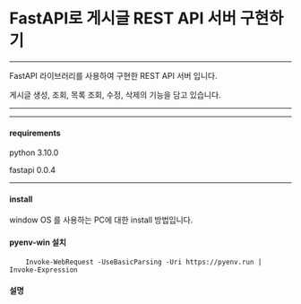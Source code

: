   # FastAPI로 게시글 REST API 서버 구현하기 #

***
FastAPI 라이브러리를 사용하여 구현한 REST API 서버 입니다.

게시글 생성, 조회, 목록 조회, 수정, 삭제의 기능을 담고 있습니다.
***

***
#### requirements ####
python 3.10.0

fastapi 0.0.4
***
 
#### install ####
window OS 를 사용하는 PC에 대한 install 방법입니다.

#### pyenv-win 설치 ####
```
    Invoke-WebRequest -UseBasicParsing -Uri https://pyenv.run | Invoke-Expression
```
#### 설명 ####
